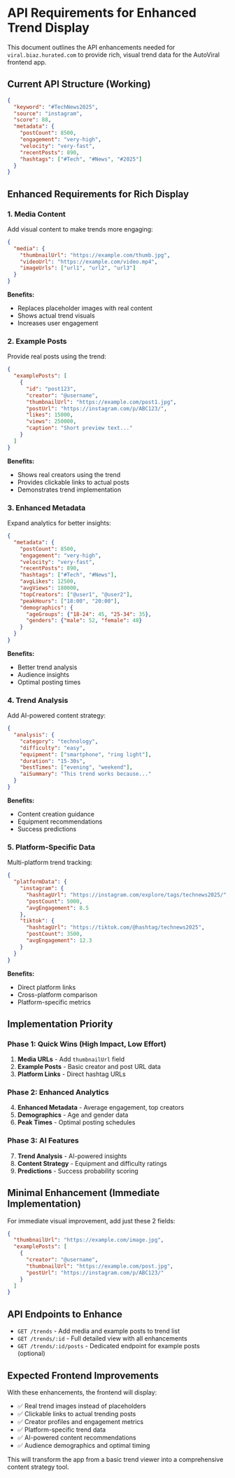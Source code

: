 # API Requirements for Enhanced Trend Display

This document outlines the API enhancements needed for `viral.biaz.hurated.com` to provide rich, visual trend data for the AutoViral frontend app.

## Current API Structure (Working)

```json
{
  "keyword": "#TechNews2025",
  "source": "instagram", 
  "score": 88,
  "metadata": {
    "postCount": 8500,
    "engagement": "very-high",
    "velocity": "very-fast",
    "recentPosts": 890,
    "hashtags": ["#Tech", "#News", "#2025"]
  }
}
```

## Enhanced Requirements for Rich Display

### 1. Media Content

Add visual content to make trends more engaging:

```json
{
  "media": {
    "thumbnailUrl": "https://example.com/thumb.jpg",
    "videoUrl": "https://example.com/video.mp4",
    "imageUrls": ["url1", "url2", "url3"]
  }
}
```

**Benefits:**
- Replaces placeholder images with real content
- Shows actual trend visuals
- Increases user engagement

### 2. Example Posts

Provide real posts using the trend:

```json
{
  "examplePosts": [
    {
      "id": "post123",
      "creator": "@username",
      "thumbnailUrl": "https://example.com/post1.jpg",
      "postUrl": "https://instagram.com/p/ABC123/",
      "likes": 15000,
      "views": 250000,
      "caption": "Short preview text..."
    }
  ]
}
```

**Benefits:**
- Shows real creators using the trend
- Provides clickable links to actual posts
- Demonstrates trend implementation

### 3. Enhanced Metadata

Expand analytics for better insights:

```json
{
  "metadata": {
    "postCount": 8500,
    "engagement": "very-high",
    "velocity": "very-fast",
    "recentPosts": 890,
    "hashtags": ["#Tech", "#News"],
    "avgLikes": 12500,
    "avgViews": 180000,
    "topCreators": ["@user1", "@user2"],
    "peakHours": ["18:00", "20:00"],
    "demographics": {
      "ageGroups": {"18-24": 45, "25-34": 35},
      "genders": {"male": 52, "female": 48}
    }
  }
}
```

**Benefits:**
- Better trend analysis
- Audience insights
- Optimal posting times

### 4. Trend Analysis

Add AI-powered content strategy:

```json
{
  "analysis": {
    "category": "technology",
    "difficulty": "easy",
    "equipment": ["smartphone", "ring light"],
    "duration": "15-30s",
    "bestTimes": ["evening", "weekend"],
    "aiSummary": "This trend works because..."
  }
}
```

**Benefits:**
- Content creation guidance
- Equipment recommendations
- Success predictions

### 5. Platform-Specific Data

Multi-platform trend tracking:

```json
{
  "platformData": {
    "instagram": {
      "hashtagUrl": "https://instagram.com/explore/tags/technews2025/",
      "postCount": 5000,
      "avgEngagement": 8.5
    },
    "tiktok": {
      "hashtagUrl": "https://tiktok.com/@hashtag/technews2025",
      "postCount": 3500,
      "avgEngagement": 12.3
    }
  }
}
```

**Benefits:**
- Direct platform links
- Cross-platform comparison
- Platform-specific metrics

## Implementation Priority

### Phase 1: Quick Wins (High Impact, Low Effort)
1. **Media URLs** - Add `thumbnailUrl` field
2. **Example Posts** - Basic creator and post URL data
3. **Platform Links** - Direct hashtag URLs

### Phase 2: Enhanced Analytics
4. **Enhanced Metadata** - Average engagement, top creators
5. **Demographics** - Age and gender data
6. **Peak Times** - Optimal posting schedules

### Phase 3: AI Features
7. **Trend Analysis** - AI-powered insights
8. **Content Strategy** - Equipment and difficulty ratings
9. **Predictions** - Success probability scoring

## Minimal Enhancement (Immediate Implementation)

For immediate visual improvement, add just these 2 fields:

```json
{
  "thumbnailUrl": "https://example.com/image.jpg",
  "examplePosts": [
    {
      "creator": "@username", 
      "thumbnailUrl": "https://example.com/post.jpg",
      "postUrl": "https://instagram.com/p/ABC123/"
    }
  ]
}
```

## API Endpoints to Enhance

- `GET /trends` - Add media and example posts to trend list
- `GET /trends/:id` - Full detailed view with all enhancements
- `GET /trends/:id/posts` - Dedicated endpoint for example posts (optional)

## Expected Frontend Improvements

With these enhancements, the frontend will display:
- ✅ Real trend images instead of placeholders
- ✅ Clickable links to actual trending posts
- ✅ Creator profiles and engagement metrics
- ✅ Platform-specific trend data
- ✅ AI-powered content recommendations
- ✅ Audience demographics and optimal timing

This will transform the app from a basic trend viewer into a comprehensive content strategy tool.
